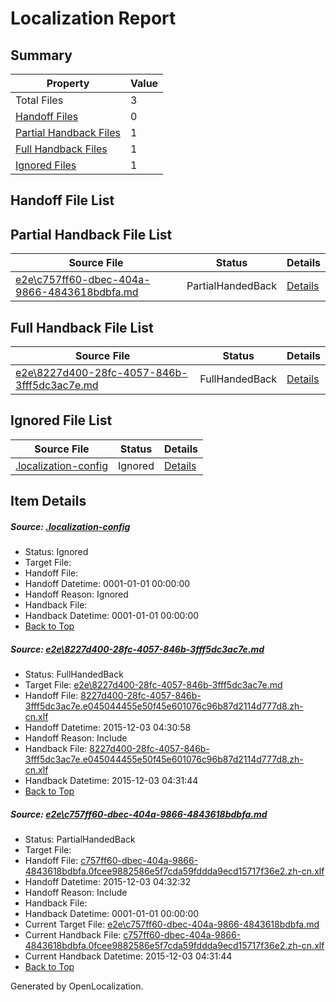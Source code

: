 # <a name='report-top'></a> Localization Report

## Summary
 Property | Value 
 -------- | ----- 
 Total Files | 3
[ Handoff Files ](#handoff-list)| 0
[ Partial Handback Files ](#partial-handback-list)| 1
[ Full Handback Files ](#full-handback-list)| 1
[ Ignored Files ](#ignored-list)| 1

## <a name='handoff-list'></a> Handoff File List

## <a name='partial-handback-list'></a> Partial Handback File List
 Source File | Status | Details 
 ----------- | ------ | ------- 
 [e2e\c757ff60-dbec-404a-9866-4843618bdbfa.md](https://github.com/OpenLocalizationTest/oltest/blob/98e2992ec0f396355d3f0aef7ce6faafcd1378c4/e2e/c757ff60-dbec-404a-9866-4843618bdbfa.md) | PartialHandedBack | [Details](#c9b82faf129751004457dee26f7e5f7ad71949a32)

## <a name='handback-list'></a> Full Handback File List
 Source File | Status | Details 
 ----------- | ------ | ------- 
 [e2e\8227d400-28fc-4057-846b-3fff5dc3ac7e.md](https://github.com/OpenLocalizationTest/oltest/blob/e8279e27e4e4746afc671dbcb09f4a316f5c4787/e2e/8227d400-28fc-4057-846b-3fff5dc3ac7e.md) | FullHandedBack | [Details](#0056946cfebd6fe41def8bfc8c986400ba771f5d1)

## <a name='ignored-list'></a> Ignored File List
 Source File | Status | Details 
 ----------- | ------ | ------- 
 [.localization-config](https://github.com/OpenLocalizationTest/oltest/blob/98e2992ec0f396355d3f0aef7ce6faafcd1378c4/.localization-config) | Ignored | [Details](#048a0e657b81f2e30d1cbef1ba533f0de3ca11c40)

## Item Details
##### <a name='048a0e657b81f2e30d1cbef1ba533f0de3ca11c40'></a> Source: [.localization-config](https://github.com/OpenLocalizationTest/oltest/blob/98e2992ec0f396355d3f0aef7ce6faafcd1378c4/.localization-config)
* Status: Ignored
* Target File: 
* Handoff File: 
* Handoff Datetime: 0001-01-01 00:00:00
* Handoff Reason: Ignored
* Handback File: 
* Handback Datetime: 0001-01-01 00:00:00
* [Back to Top](#report-top)

##### <a name='0056946cfebd6fe41def8bfc8c986400ba771f5d1'></a> Source: [e2e\8227d400-28fc-4057-846b-3fff5dc3ac7e.md](https://github.com/OpenLocalizationTest/oltest/blob/e8279e27e4e4746afc671dbcb09f4a316f5c4787/e2e/8227d400-28fc-4057-846b-3fff5dc3ac7e.md)
* Status: FullHandedBack
* Target File: [e2e\8227d400-28fc-4057-846b-3fff5dc3ac7e.md](https://github.com/OpenLocalizationTestOrg/oltest.zh-cn/blob/c2a8d0ba8786a514199120dc3cebe1fc5978fdbb/e2e/8227d400-28fc-4057-846b-3fff5dc3ac7e.md)
* Handoff File: [8227d400-28fc-4057-846b-3fff5dc3ac7e.e045044455e50f45e601076c96b87d2114d777d8.zh-cn.xlf](https://github.com/OpenLocalizationTestOrg/olhandoff/blob/3cd5fb2f764dab9841fd9e79dc2829985f209341/ol-handoff/OpenLocalizationTestOrg/oltest.zh-cn/yanz/8227d400-28fc-4057-846b-3fff5dc3ac7e.e045044455e50f45e601076c96b87d2114d777d8.zh-cn.xlf)
* Handoff Datetime: 2015-12-03 04:30:58
* Handoff Reason: Include
* Handback File: [8227d400-28fc-4057-846b-3fff5dc3ac7e.e045044455e50f45e601076c96b87d2114d777d8.zh-cn.xlf](https://github.com/OpenLocalizationTestOrg/olhandback/blob/8af726c1ac76e7c8649ae78e043bacced6292bc1/ol-handback/OpenLocalizationTestOrg/oltest.zh-cn/yanz/8227d400-28fc-4057-846b-3fff5dc3ac7e.e045044455e50f45e601076c96b87d2114d777d8.zh-cn.xlf)
* Handback Datetime: 2015-12-03 04:31:44
* [Back to Top](#report-top)

##### <a name='c9b82faf129751004457dee26f7e5f7ad71949a32'></a> Source: [e2e\c757ff60-dbec-404a-9866-4843618bdbfa.md](https://github.com/OpenLocalizationTest/oltest/blob/98e2992ec0f396355d3f0aef7ce6faafcd1378c4/e2e/c757ff60-dbec-404a-9866-4843618bdbfa.md)
* Status: PartialHandedBack
* Target File: 
* Handoff File: [c757ff60-dbec-404a-9866-4843618bdbfa.0fcee9882586e5f7cda59fddda9ecd15717f36e2.zh-cn.xlf](https://github.com/OpenLocalizationTestOrg/olhandoff/blob/024fcb9e33678adb15110dd5e3ca8ff8deb809cd/ol-handoff/OpenLocalizationTestOrg/oltest.zh-cn/yanz/c757ff60-dbec-404a-9866-4843618bdbfa.0fcee9882586e5f7cda59fddda9ecd15717f36e2.zh-cn.xlf)
* Handoff Datetime: 2015-12-03 04:32:32
* Handoff Reason: Include
* Handback File: 
* Handback Datetime: 0001-01-01 00:00:00
* Current Target File: [e2e\c757ff60-dbec-404a-9866-4843618bdbfa.md](https://github.com/OpenLocalizationTestOrg/oltest.zh-cn/blob/c2a8d0ba8786a514199120dc3cebe1fc5978fdbb/e2e/c757ff60-dbec-404a-9866-4843618bdbfa.md)
* Current Handback File: [c757ff60-dbec-404a-9866-4843618bdbfa.0fcee9882586e5f7cda59fddda9ecd15717f36e2.zh-cn.xlf](https://github.com/OpenLocalizationTestOrg/olhandback/blob/8af726c1ac76e7c8649ae78e043bacced6292bc1/ol-handback/OpenLocalizationTestOrg/oltest.zh-cn/yanz/c757ff60-dbec-404a-9866-4843618bdbfa.0fcee9882586e5f7cda59fddda9ecd15717f36e2.zh-cn.xlf)
* Current Handback Datetime: 2015-12-03 04:31:44
* [Back to Top](#report-top)


Generated by OpenLocalization.

